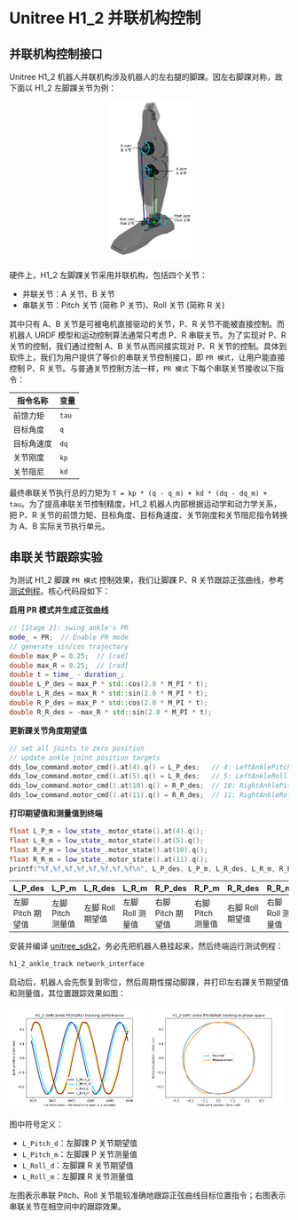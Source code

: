 # Unitree H1_2 并联机构控制

## 并联机构控制接口

Unitree H1_2 机器人并联机构涉及机器人的左右腿的脚踝。因左右脚踝对称，故下面以 H1_2 左脚踝关节为例：

<p align="center"><img src="doc/images/ankle.png" width="30%"/></p>

硬件上，H1_2 左脚踝关节采用并联机构，包括四个关节：

* 并联关节：A 关节、B 关节
* 串联关节：Pitch 关节 (简称 P 关节)、Roll 关节 (简称 R 关)

其中只有 A、B 关节是可被电机直接驱动的关节，P、R 关节不能被直接控制。而机器人 URDF 模型和运动控制算法通常只考虑 P、R 串联关节。为了实现对 P、R 关节的控制，我们通过控制 A、B 关节从而间接实现对 P、R 关节的控制。具体到软件上，我们为用户提供了等价的串联关节控制接口，即 `PR 模式`，让用户能直接控制 P、R 关节。与普通关节控制方法一样，`PR 模式` 下每个串联关节接收以下指令：

| 指令名称   | 变量  |
| ---------- | ----- |
| 前馈力矩   | `tau` |
| 目标角度   | `q`   |
| 目标角速度 | `dq`  |
| 关节刚度   | `kp`  |
| 关节阻尼   | `kd`  |

最终串联关节执行总的力矩为 `T = kp * (q - q_m) + kd * (dq - dq_m) + tau`。为了提高串联关节控制精度，H1_2 机器人内部根据运动学和动力学关系，把 P、R 关节的前馈力矩、目标角度、目标角速度、关节刚度和关节阻尼指令转换为 A、B 实际关节执行单元。

## 串联关节跟踪实验

为测试 H1_2 脚踝 `PR 模式` 控制效果，我们让脚踝 P、R 关节跟踪正弦曲线，参考[测试例程](https://github.com/unitreerobotics/unitree_sdk2/blob/main/example/h1/low_level/h1_2_ankle_track.cpp)。核心代码段如下：

**启用 PR 模式并生成正弦曲线**

```c++
// [Stage 2]: swing ankle's PR
mode_ = PR;  // Enable PR mode
// generate sin/cos trajectory
double max_P = 0.25;  // [rad]
double max_R = 0.25;  // [rad]
double t = time_ - duration_;
double L_P_des = max_P * std::cos(2.0 * M_PI * t);
double L_R_des = max_R * std::sin(2.0 * M_PI * t);
double R_P_des = max_P * std::cos(2.0 * M_PI * t);
double R_R_des = -max_R * std::sin(2.0 * M_PI * t);
```

**更新踝关节角度期望值**

```c++
// set all joints to zero position
// update ankle joint position targets
dds_low_command.motor_cmd().at(4).q() = L_P_des;   // 4: LeftAnklePitch
dds_low_command.motor_cmd().at(5).q() = L_R_des;   // 5: LeftAnkleRoll
dds_low_command.motor_cmd().at(10).q() = R_P_des;  // 10: RightAnklePitch
dds_low_command.motor_cmd().at(11).q() = R_R_des;  // 11: RightAnkleRoll
```

**打印期望值和测量值到终端**

```c++
float L_P_m = low_state_.motor_state().at(4).q();
float L_R_m = low_state_.motor_state().at(5).q();
float R_P_m = low_state_.motor_state().at(10).q();
float R_R_m = low_state_.motor_state().at(11).q();
printf("%f,%f,%f,%f,%f,%f,%f,%f\n", L_P_des, L_P_m, L_R_des, L_R_m, R_P_des, R_P_m, R_R_des, R_R_m);
```

| L_P_des           | L_P_m             | L_R_des          | L_R_m            | R_P_des           | R_P_m             | R_R_des          | R_R_m            |
| ----------------- | ----------------- | ---------------- | ---------------- | ----------------- | ----------------- | ---------------- | ---------------- |
| 左脚 Pitch 期望值 | 左脚 Pitch 测量值 | 左脚 Roll 期望值 | 左脚 Roll 测量值 | 右脚 Pitch 期望值 | 右脚 Pitch 测量值 | 右脚 Roll 期望值 | 右脚 Roll 测量值 |

安装并编译 [unitree_sdk2](https://github.com/unitreerobotics/unitree_sdk2)，务必先把机器人悬挂起来，然后终端运行测试例程：

```bash
h1_2_ankle_track network_interface
```

启动后，机器人会先恢复到零位，然后周期性摆动脚踝，并打印左右踝关节期望值和测量值，其位置跟踪效果如图：

<p float="middle">
  <img src="doc/images/tracking.png" width="49%"/>
  <img src="doc/images/tracking_circle.png" width="49%"/>
</p>

图中符号定义：

* `L_Pitch_d`：左脚踝 P 关节期望值
* `L_Pitch_m`：左脚踝 P 关节测量值
* `L_Roll_d`：左脚踝 R 关节期望值
* `L_Roll_m`：左脚踝 R 关节测量值

左图表示串联 Pitch、Roll 关节能较准确地跟踪正弦曲线目标位置指令；右图表示串联关节在相空间中的跟踪效果。
